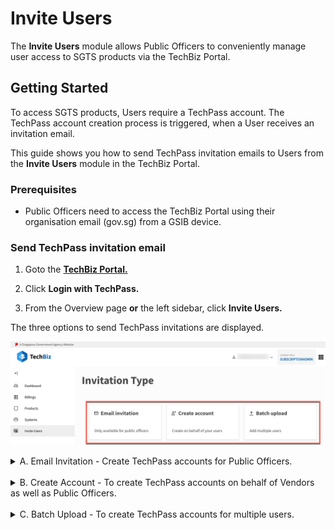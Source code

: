 # Invite Users

The **Invite Users** module allows Public Officers to conveniently manage user access to SGTS products via the TechBiz Portal.

## Getting Started

To access SGTS products, Users require a TechPass account. The TechPass account creation process is triggered, when a User receives an invitation email.

This guide shows you how to send TechPass invitation emails to Users from the **Invite Users** module in the TechBiz Portal.

### Prerequisites

- Public Officers need to access the TechBiz Portal using their organisation email (gov.sg) from a GSIB device.

### Send TechPass invitation email

1. Goto the [**TechBiz Portal.**](https://portal.dev.techbiz.suite.gov.sg/)
2. Click **Login with TechPass.**

3. From the Overview page **or** the left sidebar, click **Invite Users.**

The three options to send TechPass invitations are displayed.

![Display Invitation Type](./assets/images/invitation_type.png)

<details>

<summary>A. Email Invitation - Create TechPass accounts for Public Officers. </summary>

  - Enter the following details, and then click **Submit.**

  |Field Name| Description | Behaviour and Usage |
  |---- |---- |---- |
  | Email address| Email of User who requires a TechPass account| Should be a gov.sg email
  | Is onboarding to [SEED](https://docs.developer.tech.gov.sg/docs/security-suite-for-engineering-endpoint-devices/#/) required | Does User need a SEED account? | This field is a radio button with options **Yes** or **No**|
  |Reason | Reason for requirement of a TechPass account|

</details> &nbsp

<details>

<summary>B. Create Account - To create TechPass accounts on behalf of Vendors as well as Public Officers.</summary>

  - Enter the following account details, and then click **Submit.**

   |Field Name| Description | Behaviour and Usage|
  |---- |---- |---- |
  | Email address| Email of User who requires a TechPass account| Can be gov.sg or vendor email
  | TechPass username| Should start and end with alphanumeric characters, contains only alphanumeric characters, dash (-), underscore (_) and period (.) [no two consecutive periods] | This field is required if User is a Vendor. If User is a Public Officer, the field will be greyed out.
  |First Name | First Name of User|
  |Last Name | Last Name of User |
  |Contact Number| Mobile Number of User|
  |Organisation |Organisation Name |
  |Department| Department Name| This is an optional field
| Is onboarding to SEED required | Does User need a SEED account?|  This field is a radio button with options **Yes** or **No**|
  |Reason | Reason for requirement of a TechPass account|

</details> &nbsp

<details>

<summary>C. Batch Upload - To create TechPass accounts for multiple users. </summary>

   - Click **Download excel template.**

  > **Note:** The template is a csv file with input fields.

   - Fill in the following user details in the template.

   |Field Name| Description | Behaviour and Usage|
  |---- |---- |---- |
  | Email| Email of User who requires a TechPass account| Can be gov.sg or vendor email
  | Username| Should start and end with alphanumeric characters, contains only alphanumeric characters, dash (-), underscore (_) and period (.) [no two consecutive periods] | This field is required if User is a Vendor. If User is a Public Officer, the field will be greyed out.
  |First Name | First Name of User|
  |Last Name | Last Name of User |
  |Contact Number| Mobile Number of User|
  |Organisation |Organisation Name |
  |Department| Department Name| This is an optional field
| Is onboarding to SEED required | Does User need a SEED account?|This field is a radio button with options **Yes** or **No**|
  |Reason | Reason for requirement of a TechPass account|

   - To select and upload the template, click **Choose a file.** 
   
   Once the file has been uploaded, the users details list will be displayed.

   - Review the user details.

  > **Tip:** You can edit user details or even remove users from the displayed list.

    - Click **Submit.**

    </details>

